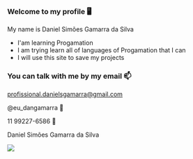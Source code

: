### Welcome to my profile 🖥️

My name is Daniel Simões Gamarra da Silva

- I'am learning Progamation
- I am trying learn all of languages of Progamation that I can
- I will use this site to save my projects

### You can talk with me by my email 📫

profissional.danielsgamarra@gmail.com

@eu_dangamarra 📸

11 99227-6586 📱

Daniel Simões Gamarra da Silva

![](https://media1.tenor.com/m/rxM45kvEIakAAAAC/haikyuu.gif)
